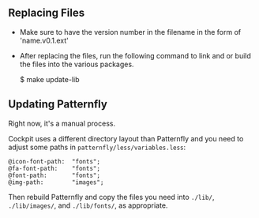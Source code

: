 ## Replacing Files

 * Make sure to have the version number in the filename in the form
   of 'name.v0.1.ext'
 * After replacing the files, run the following command to link and or
   build the files into the various packages.

    $ make update-lib


## Updating Patternfly

Right now, it's a manual process.

Cockpit uses a different directory layout than Patternfly and you need
to adjust some paths in `patternfly/less/variables.less`:

    @icon-font-path:  "fonts";
    @fa-font-path:    "fonts";
    @font-path:       "fonts";
    @img-path:        "images";

Then rebuild Patternfly and copy the files you need into `./lib/`,
`./lib/images/`, and `./lib/fonts/`, as appropriate.

